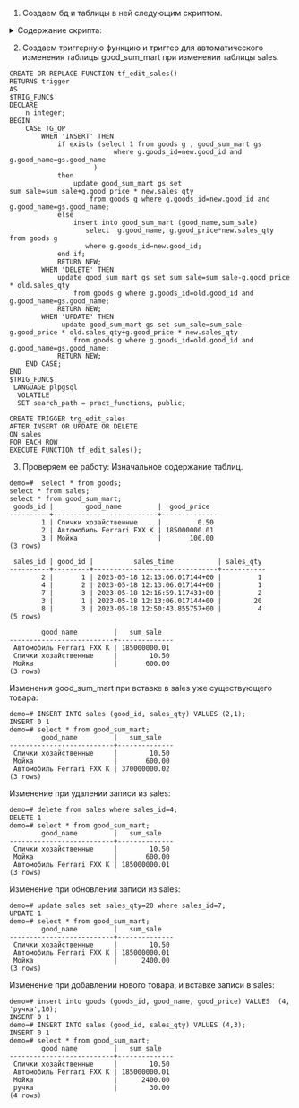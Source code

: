 1. Создаем бд и таблицы в ней следующим скриптом.
<details>
<summary>Содержание скрипта: </summary>  
DROP SCHEMA IF EXISTS pract_functions CASCADE;  
CREATE SCHEMA pract_functions;  

SET search_path = pract_functions, publ;

-- товары:
CREATE TABLE goods  
(   goods_id    integer PRIMARY KEY,  
    good_name   varchar(63) NOT NULL,  
    good_price  numeric(12, 2) NOT NULL CHECK (good_price > 0.0)  
);  
INSERT INTO goods (goods_id, good_name, good_price)  
VALUES 	(1, 'Спички хозайственные', .50),  
		(2, 'Автомобиль Ferrari FXX K', 185000000.01);  
INSERT INTO goods (goods_id, good_name, good_price)  
VALUES  (3, 'Мойка',100);  

-- Продажи  
CREATE TABLE sales  
(   sales_id    integer GENERATED ALWAYS AS IDENTITY PRIMARY KEY,  
    good_id     integer REFERENCES goods (goods_id),  
    sales_time  timestamp with time zone DEFAULT now(),  
    sales_qty   integer CHECK (sales_qty > 0)  
);  

INSERT INTO sales (good_id, sales_qty) VALUES (1, 10), (1, 1), (1, 120), (2, 1);  
  
CREATE TABLE good_sum_mart  
(	good_name   varchar(63) NOT NULL,  
	sum_sale	numeric(16, 2)NOT NULL  
);  
</details>

2. Создаем триггерную функцию и триггер для автоматического изменения таблицы good_sum_mart при изменении таблицы sales.
```
CREATE OR REPLACE FUNCTION tf_edit_sales()
RETURNS trigger
AS
$TRIG_FUNC$
DECLARE
    n integer;
BEGIN
    CASE TG_OP
        WHEN 'INSERT' THEN
            if exists (select 1 from goods g , good_sum_mart gs
                          where g.goods_id=new.good_id and g.good_name=gs.good_name
                     )
            then 
                update good_sum_mart gs set sum_sale=sum_sale+g.good_price * new.sales_qty
                    from goods g where g.goods_id=new.good_id and g.good_name=gs.good_name;
            else
                insert into good_sum_mart (good_name,sum_sale) 
                   select  g.good_name, g.good_price*new.sales_qty from goods g 
                   where g.goods_id=new.good_id;  
            end if;       
            RETURN NEW;
        WHEN 'DELETE' THEN
            update good_sum_mart gs set sum_sale=sum_sale-g.good_price * old.sales_qty
                from goods g where g.goods_id=old.good_id and g.good_name=gs.good_name;
            RETURN NEW;
        WHEN 'UPDATE' THEN
             update good_sum_mart gs set sum_sale=sum_sale-g.good_price * old.sales_qty+g.good_price * new.sales_qty
                from goods g where g.goods_id=old.good_id and g.good_name=gs.good_name;          
            RETURN NEW;
    END CASE;
END
$TRIG_FUNC$
 LANGUAGE plpgsql
  VOLATILE
  SET search_path = pract_functions, public;

CREATE TRIGGER trg_edit_sales
AFTER INSERT OR UPDATE OR DELETE
ON sales
FOR EACH ROW
EXECUTE FUNCTION tf_edit_sales();
```
3. Проверяем ее работу:
Изначальное содержание таблиц.
```
demo=#  select * from goods;
select * from sales;
select * from good_sum_mart;
 goods_id |        good_name         |  good_price  
----------+--------------------------+--------------
        1 | Спички хозайственные     |         0.50
        2 | Автомобиль Ferrari FXX K | 185000000.01
        3 | Мойка                    |       100.00
(3 rows)

 sales_id | good_id |          sales_time           | sales_qty 
----------+---------+-------------------------------+-----------
        2 |       1 | 2023-05-18 12:13:06.017144+00 |         1
        4 |       2 | 2023-05-18 12:13:06.017144+00 |         1
        7 |       3 | 2023-05-18 12:16:59.117431+00 |         2
        3 |       1 | 2023-05-18 12:13:06.017144+00 |        20
        8 |       3 | 2023-05-18 12:50:43.855757+00 |         4
(5 rows)

        good_name         |   sum_sale   
--------------------------+--------------
 Автомобиль Ferrari FXX K | 185000000.01
 Спички хозайственные     |        10.50
 Мойка                    |       600.00
(3 rows)
```
Изменения good_sum_mart при вставке в sales уже существующего товара:
```
demo=# INSERT INTO sales (good_id, sales_qty) VALUES (2,1);
INSERT 0 1
demo=# select * from good_sum_mart;
        good_name         |   sum_sale   
--------------------------+--------------
 Спички хозайственные     |        10.50
 Мойка                    |       600.00
 Автомобиль Ferrari FXX K | 370000000.02
(3 rows)
```
Изменение при удалении записи из sales:
```
demo=# delete from sales where sales_id=4;
DELETE 1
demo=# select * from good_sum_mart;
        good_name         |   sum_sale   
--------------------------+--------------
 Спички хозайственные     |        10.50
 Мойка                    |       600.00
 Автомобиль Ferrari FXX K | 185000000.01
(3 rows)
```
Изменение при обновлении записи из sales:
```
demo=# update sales set sales_qty=20 where sales_id=7;
UPDATE 1
demo=# select * from good_sum_mart;
        good_name         |   sum_sale   
--------------------------+--------------
 Спички хозайственные     |        10.50
 Автомобиль Ferrari FXX K | 185000000.01
 Мойка                    |      2400.00
(3 rows)
```
Изменение при добавлении нового товара, и вставке записи в sales:
```
demo=# insert into goods (goods_id, good_name, good_price) VALUES  (4, 'ручка',10);
INSERT 0 1
demo=# INSERT INTO sales (good_id, sales_qty) VALUES (4,3);
INSERT 0 1
demo=# select * from good_sum_mart;
        good_name         |   sum_sale   
--------------------------+--------------
 Спички хозайственные     |        10.50
 Автомобиль Ferrari FXX K | 185000000.01
 Мойка                    |      2400.00
 ручка                    |        30.00
(4 rows)
```
